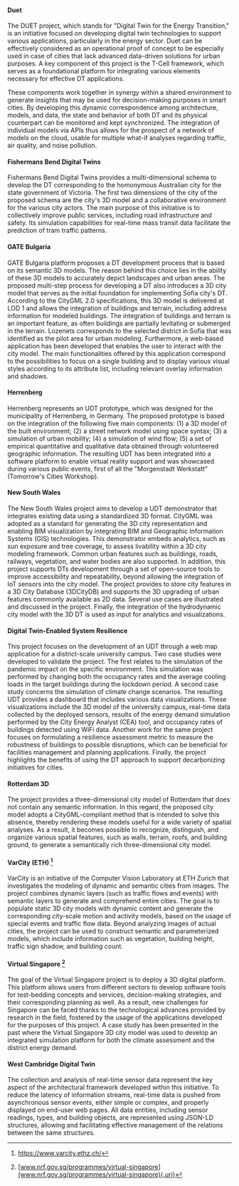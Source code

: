 #### **Duet** 
The DUET project, which stands for "Digital Twin for the Energy Transition," is an initiative focused on developing digital twin technologies to support various applications, particularly in the energy sector. Duet can be effectively considered as an operational proof of concept to be especially used in case of cities that lack advanced data-driven solutions for urban purposes. A key component of this project is the T-Cell framework, which serves as a foundational platform for integrating various elements necessary for effective DT applications.

These components work together in synergy within a shared environment to generate insights that may be used for decision-making purposes in smart cities. By developing this dynamic correspondence among architecture, models, and data, the state and behavior of both DT and its physical counterpart can be monitored and kept synchronized. The integration of individual models via APIs thus allows for the prospect of a network of models on the cloud, usable for multiple what-if analyses regarding traffic, air quality, and noise pollution.

#### **Fishermans Bend Digital Twins** 

Fishermans Bend Digital Twins provides a multi-dimensional schema to develop the DT corresponding to the homonymous Australian city for the state government of Victoria. The first two dimensions of the city of the proposed schema are the city's 3D model and a collaborative environment for the various city actors. The main purpose of this initiative is to collectively improve public services, including road infrastructure and safety. Its simulation capabilities for real-time mass transit data facilitate the prediction of tram traffic patterns.

#### **GATE Bulgaria** 

GATE Bulgaria platform proposes a DT development process that is based on its semantic 3D models. The reason behind this choice lies in the ability of these 3D models to accurately depict landscapes and urban areas. The proposed multi-step process for developing a DT also introduces a 3D city model that serves as the initial foundation for implementing Sofia city's DT. According to the CityGML 2.0 specifications, this 3D model is delivered at LOD 1 and allows the integration of buildings and terrain, including address information for modeled buildings. The integration of buildings and terrain is an important feature, as often buildings are partially levitating or submerged in the terrain. Lozenets corresponds to the selected district in Sofia that was identified as the pilot area for urban modeling. Furthermore, a web-based application has been developed that enables the user to interact with the city model. The main functionalities offered by this application correspond to the possibilities to focus on a single building and to display various visual styles according to its attribute list, including relevant overlay information and shadows.

#### **Herrenberg** 

Herrenberg represents an UDT prototype, which was designed for the municipality of Herrenberg, in Germany. The proposed prototype is based on the integration of the following five main components: (1) a 3D model of the built environment; (2) a street network model using space syntax; (3) a simulation of urban mobility; (4) a simulation of wind flow; (5) a set of empirical quantitative and qualitative data obtained through volunteered geographic information. The resulting UDT has been integrated into a software platform to enable virtual reality support and was showcased during various public events, first of all the "Morgenstadt Werkstatt" (Tomorrow's Cities Workshop).

#### **New South Wales**

The New South Wales project aims to develop a UDT demonstrator that integrates existing data using a standardized 3D format. CityGML was adopted as a standard for generating the 3D city representation and enabling BIM visualization by integrating BIM and Geographic Information Systems (GIS) technologies. This demonstrator embeds analytics, such as sun exposure and tree coverage, to assess livability within a 3D city modeling framework. Common urban features such as buildings, roads, railways, vegetation, and water bodies are also supported. In addition, this project supports DTs development through a set of open-source tools to improve accessibility and repeatability, beyond allowing the integration of IoT sensors into the city model. The project provides to store city features in a 3D City Database (3DCityDB) and supports the 3D upgrading of urban features commonly available as 2D data. Several use cases are illustrated and discussed in the project. Finally, the integration of the hydrodynamic city model with the 3D DT is used as input for analytics and visualizations.

#### **Digital Twin-Enabled System Resilience**

This project focuses on the development of an UDT through a web map application for a district-scale university campus. Two case studies were developed to validate the project. The first relates to the simulation of the pandemic impact on the specific environment. This simulation was performed by changing both the occupancy rates and the average cooling loads in the target buildings during the lockdown period. A second case study concerns the simulation of climate change scenarios. The resulting UDT provides a dashboard that includes various data visualizations. These visualizations include the 3D model of the university campus, real-time data collected by the deployed sensors, results of the energy demand simulation performed by the City Energy Analyst (CEA) tool, and occupancy rates of buildings detected using WiFi data. Another work for the same project focuses on formulating a resilience assessment metric to measure the robustness of buildings to possible disruptions, which can be beneficial for facilities management and planning applications. Finally, the project highlights the benefits of using the DT approach to support decarbonizing initiatives for cities.

#### **Rotterdam 3D** 

The project provides a three-dimensional city model of Rotterdam that does not contain any semantic information. In this regard, the proposed city model adopts a CityGML-compliant method that is intended to solve this absence, thereby rendering these models useful for a wide variety of spatial analyses. As a result, it becomes possible to recognize, distinguish, and organize various spatial features, such as walls, terrain, roofs, and building ground, to generate a semantically rich three-dimensional city model.

#### **VarCity (ETH)** [^1]

VarCity is an initiative of the Computer Vision Laboratory at ETH Zurich that investigates the modeling of dynamic and semantic cities from images. The project combines dynamic layers (such as traffic flows and events) with semantic layers to generate and comprehend entire cities. The goal is to populate static 3D city models with dynamic content and generate the corresponding city-scale motion and activity models, based on the usage of special events and traffic flow data. Beyond analyzing images of actual cities, the project can be used to construct semantic and parameterized models, which include information such as vegetation, building height, traffic sign shadow, and building count.

#### **Virtual Singapore** [^2]

The goal of the Virtual Singapore project is to deploy a 3D digital platform. This platform allows users from different sectors to develop software tools for test-bedding concepts and services, decision-making strategies, and their corresponding planning as well. As a result, new challenges for Singapore can be faced thanks to the technological advances provided by research in the field, fostered by the usage of the applications developed for the purposes of this project. A case study has been presented in the past where the Virtual Singapore 3D city model was used to develop an integrated simulation platform for both the climate assessment and the district energy demand.

#### **West Cambridge Digital Twin**

The collection and analysis of real-time sensor data represent the key aspect of the architectural framework developed within this initiative. To reduce the latency of information streams, real-time data is pushed from asynchronous sensor events, either simple or complex, and properly displayed on end-user web pages. All data entities, including sensor readings, types, and building objects, are represented using JSON-LD structures, allowing and facilitating effective management of the relations between the same structures.

[^1]: <https://www.varcity.ethz.ch/>

[^2]: [www.nrf.gov.sg/programmes/virtual-singapore](www.nrf.gov.sg/programmes/virtual-singapore){.uri}
